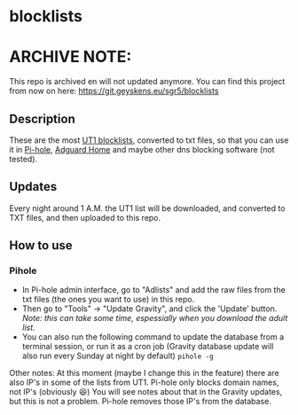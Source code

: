 # blocklists

# ARCHIVE NOTE:
This repo is archived en will not updated anymore. You can find this project from now on here: https://git.geyskens.eu/sgr5/blocklists 

## Description
These are the most [UT1 blocklists](https://dsi.ut-capitole.fr/blacklists/index_en.php), converted to txt files, so that you can use it in [Pi-hole](https://pi-hole.net/), [Adguard Home](https://adguard.com/en/adguard-home/overview.html) and maybe other dns blocking software (not tested).

## Updates
Every night around 1 A.M. the UT1 list will be downloaded, and converted to TXT files, and then uploaded to this repo.

## How to use
### Pihole
- In Pi-hole admin interface, go to "Adlists" and add the raw files from the txt files (the ones you want to use) in this repo.
- Then go to "Tools" -> "Update Gravity", and click the 'Update' button. *Note: this can take some time, espessially when you download the adult list.*
- You can also run the following command to update the database from a terminal session, or run it as a cron job (Gravity database update will also run every Sunday at night by default)
  `pihole -g`

Other notes:
At this moment (maybe I change this in the feature) there are also IP's in some of the lists from UT1. Pi-hole only blocks domain names, not IP's (obviously :laughing:) You will see notes about that in the Gravity updates, but this is not a problem. Pi-hole removes those IP's from the database. 
